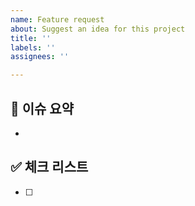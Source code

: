 ```yaml
---
name: Feature request
about: Suggest an idea for this project
title: ''
labels: ''
assignees: ''

---
```


## 📒 이슈 요약
<!-- 이유에 대해 설명해주세요. -->
- 

## ✅ 체크 리스트
<!-- 해야 할 일을 적어주세요. -->
- [ ]

